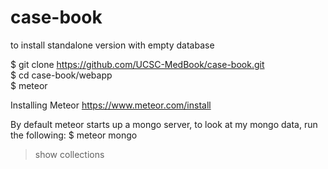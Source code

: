 # case-book
to install standalone version with empty database

$ git clone https://github.com/UCSC-MedBook/case-book.git <br>
$ cd case-book/webapp <br>
$ meteor

Installing Meteor
https://www.meteor.com/install

By default meteor starts up a mongo server, to look at my mongo data, run the following:
$ meteor mongo
> show collections





